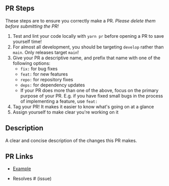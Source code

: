 ## PR Steps

These steps are to ensure you correctly make a PR. _Please delete them before submitting the PR!_

1. Test and lint your code locally with `yarn pr` before opening a PR to save yourself time!
2. For almost all development, you should be targeting `develop` rather than `main`. Only releases target `main`!
3. Give your PR a descriptive name, and prefix that name with one of the following options:
   - `fix:` for bug fixes
   - `feat:` for new features
   - `repo:` for repository fixes
   - `deps:` for dependency updates
   - If your PR does more than one of the above, focus on the primary purpose of your PR. E.g. if you have fixed small bugs in the process of implementing a feature, use `feat:`
4. Tag your PR! It makes it easier to know what's going on at a glance
5. Assign yourself to make clear you're working on it

## Description

A clear and concise description of the changes this PR makes.

## PR Links

- [Example](https://www.example.com)

- Resolves # (issue)
